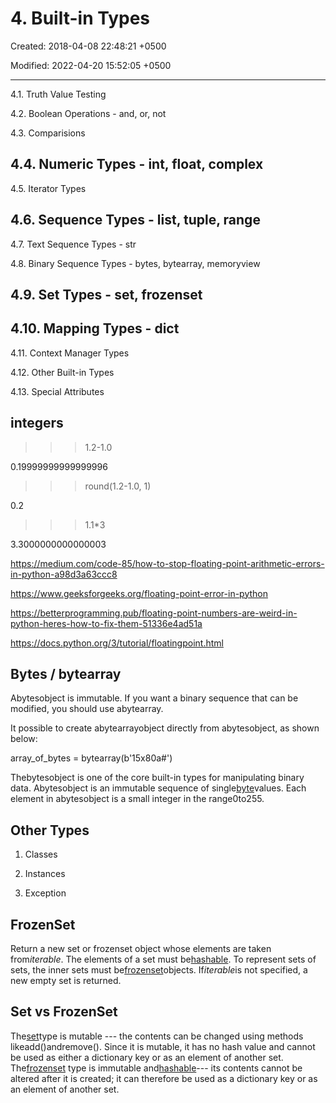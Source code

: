 # 4. Built-in Types

Created: 2018-04-08 22:48:21 +0500

Modified: 2022-04-20 15:52:05 +0500

---

4.1. Truth Value Testing

4.2. Boolean Operations - and, or, not

4.3. Comparisions

## 4.4. Numeric Types - int, float, complex

4.5. Iterator Types

## 4.6. Sequence Types - list, tuple, range

4.7. Text Sequence Types - str

4.8. Binary Sequence Types - bytes, bytearray, memoryview

## 4.9. Set Types - set, frozenset

## 4.10. Mapping Types - dict

4.11. Context Manager Types

4.12. Other Built-in Types

4.13. Special Attributes

## integers

>>> 1.2-1.0

0.19999999999999996

>>> round(1.2-1.0, 1)

0.2

>>> 1.1*3

3.3000000000000003

<https://medium.com/code-85/how-to-stop-floating-point-arithmetic-errors-in-python-a98d3a63ccc8>

<https://www.geeksforgeeks.org/floating-point-error-in-python>

<https://betterprogramming.pub/floating-point-numbers-are-weird-in-python-heres-how-to-fix-them-51336e4ad51a>

<https://docs.python.org/3/tutorial/floatingpoint.html>

## Bytes / bytearray

Abytesobject is immutable. If you want a binary sequence that can be modified, you should use abytearray.

It possible to create abytearrayobject directly from abytesobject, as shown below:

array_of_bytes = bytearray(b'15x80a#')

Thebytesobject is one of the core built-in types for manipulating binary data. Abytesobject is an immutable sequence of single[byte](https://en.wikipedia.org/wiki/Byte)values. Each element in abytesobject is a small integer in the range0to255.

## Other Types

1. Classes

2. Instances

3. Exception

## FrozenSet

Return a new set or frozenset object whose elements are taken from*iterable*. The elements of a set must be[hashable](https://docs.python.org/3/glossary.html#term-hashable). To represent sets of sets, the inner sets must be[frozenset](https://docs.python.org/3/library/stdtypes.html#frozenset)objects. If*iterable*is not specified, a new empty set is returned.

## Set vs FrozenSet

The[set](https://docs.python.org/3/library/stdtypes.html#set)type is mutable --- the contents can be changed using methods likeadd()andremove(). Since it is mutable, it has no hash value and cannot be used as either a dictionary key or as an element of another set. The[frozenset](https://docs.python.org/3/library/stdtypes.html#frozenset) type is immutable and[hashable](https://docs.python.org/3/glossary.html#term-hashable)--- its contents cannot be altered after it is created; it can therefore be used as a dictionary key or as an element of another set.
